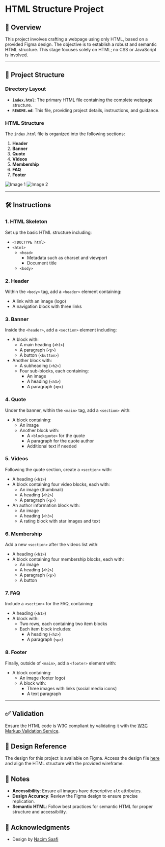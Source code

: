# HTML Structure Project

## 📜 Overview

This project involves crafting a webpage using only HTML, based on a provided Figma design. The objective is to establish a robust and semantic HTML structure. This stage focuses solely on HTML; no CSS or JavaScript is involved.

---

## 📁 Project Structure

### Directory Layout

- **`index.html`**: The primary HTML file containing the complete webpage structure.
- **`README.md`**: This file, providing project details, instructions, and guidance.

### HTML Structure

The `index.html` file is organized into the following sections:

1. **Header**
2. **Banner**
3. **Quote**
4. **Videos**
5. **Membership**
6. **FAQ**
7. **Footer**

![Image 1](images/image1.jpg)
![Image 2](images/image2.jpg)

---

## 🛠 Instructions

### 1. HTML Skeleton

Set up the basic HTML structure including:
- `<!DOCTYPE html>`
- `<html>`
  - `<head>`
    - Metadata such as charset and viewport
    - Document title
  - `<body>`

### 2. Header

Within the `<body>` tag, add a `<header>` element containing:
- A link with an image (logo)
- A navigation block with three links

### 3. Banner

Inside the `<header>`, add a `<section>` element including:
- A block with:
  - A main heading (`<h1>`)
  - A paragraph (`<p>`)
  - A button (`<button>`)
- Another block with:
  - A subheading (`<h2>`)
  - Four sub-blocks, each containing:
    - An image
    - A heading (`<h3>`)
    - A paragraph (`<p>`)

### 4. Quote

Under the banner, within the `<main>` tag, add a `<section>` with:
- A block containing:
  - An image
  - Another block with:
    - A `<blockquote>` for the quote
    - A paragraph for the quote author
    - Additional text if needed

### 5. Videos

Following the quote section, create a `<section>` with:
- A heading (`<h1>`)
- A block containing four video blocks, each with:
  - An image (thumbnail)
  - A heading (`<h2>`)
  - A paragraph (`<p>`)
- An author information block with:
  - An image
  - A heading (`<h3>`)
  - A rating block with star images and text

### 6. Membership

Add a new `<section>` after the videos list with:
- A heading (`<h1>`)
- A block containing four membership blocks, each with:
  - An image
  - A heading (`<h2>`)
  - A paragraph (`<p>`)
  - A button

### 7. FAQ

Include a `<section>` for the FAQ, containing:
- A heading (`<h1>`)
- A block with:
  - Two rows, each containing two item blocks
  - Each item block includes:
    - A heading (`<h2>`)
    - A paragraph (`<p>`)

### 8. Footer

Finally, outside of `<main>`, add a `<footer>` element with:
- A block containing:
  - An image (footer logo)
  - A block with:
    - Three images with links (social media icons)
    - A text paragraph

---

## ✅ Validation

Ensure the HTML code is W3C compliant by validating it with the [W3C Markup Validation Service](https://validator.w3.org/).

## 🎨 Design Reference

The design for this project is available on Figma. Access the design file [here](https://www.figma.com/design/XrEAsu1vQj5fhVaNG38d2W/Homepage?node-id=3558-0&t=ZZqbOOffJ72sK9M2-0) and align the HTML structure with the provided wireframe.

## 📝 Notes

- **Accessibility**: Ensure all images have descriptive `alt` attributes.
- **Design Accuracy**: Review the Figma design to ensure precise replication.
- **Semantic HTML**: Follow best practices for semantic HTML for proper structure and accessibility.

## 🙌 Acknowledgments

- Design by [Nacim Saafi](#)

